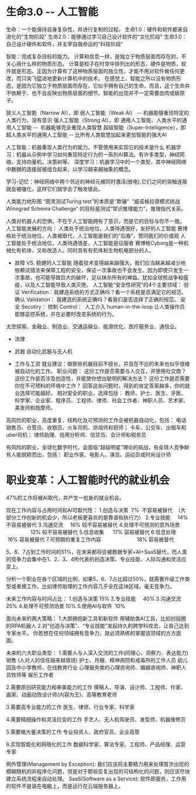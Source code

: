 # 生命3.0 -- 人工智能

生命：一个能保持自身复杂性，并进行复制的过程。
生命1.0：硬件和软件都来自进化的"生物阶段"
生命2.0：能够通过学习自己设计软件的"文化阶段"
生命3.0：自己设计硬件和软件，并主宰自我命运的"科技阶段"

智能：完成复杂目标的能力。
计算和信息一样，是独立于物质层面而存在的，不关心用什么样的物质形态。
计算是粒子在时空中排列出的形态，硬件是物质，软件就是形态。正因为计算有了这种物质层面的独立性，才能不用对软件做任何更改，而只突飞猛进地更新计算机中的技术。
在感觉上，智能之所以没有物质形态，是因为它独立于物质层面而存在。它似乎拥有自己的生命，而且，这个生命并不依赖于、也不会反映出物质层面的细节。智能的出现并不一定需要血肉或碳原子。

狭义人工智能（Narrow AI），即 弱人工智能（Weak AI）
     -- 机器能够重现特定的人类行为，没有意识
强人工智能（Strong AI），即 通用人工智能、人类水平的通用人工智能 
    --  机器能够完全重现人类智慧
超级智能（Super-Intelligence），即 超人类水平的通用人工智能
    -- 比所有人类智慧加起来更加智能的强大AI
    
人工智能：机器重现人类行为的能力，不管使用来实现它的技术是什么
    机器学习：机器从示例中学习如何重现特定行为的一系列AI算法。有许多类型，神经网络，支持向量机，决策树等。
        深度学习：机器学习中的一个类型，其中神经网络中数据的连接层被组合起来，以学习越来越抽象的概念。
        
学习-记忆：神经网络中两个邻近的神经元被同时激活(放电),它们之间的突触连接就会被强化，这样它们就学会了触发彼此。

人类能力地形图
“图灵测试Turing test”的本质是“欺骗”  
“威诺格拉德模式挑战Winograd Schema Challenge” 的目标是测试“常识推理能力”，推理指代关系。

人类对机器人的恐惧，不在于人工智能拥有了意识，而是它的目标与你不一致。
人工智能发展的方向：
    人类处于统治地位，人类待遇很好，友好的人工智能
    赛博格处于统治地位，人类被取代，人工智能是我们的“后裔”，赞同我们的价值观
    人工智能处于统治地位，人类待遇很差，人工智能是征服者
赛博格Cyborg是一种机械化有机体，又称改造人。同时具有有机体和生物机电部分的人。

- 故障 VS. 稳健的人工智能
随着技术变得越来越强大，我们应当越来越减少地依赖试错法来保障工程的安全，保证一次事故也不会发生。因为即使只发生一次事故，也可能导致巨大的破坏，足以抹杀所有的裨益。犹如全球核战争和瘟疫，以及人工智能导致人类灭绝。
人工智能“安全性研究”的4个主要领域：
验证 Verification：我建造系统的方式正确吗？看一个系统是否满足它的规范。
确认 Validation： 我建造的系统正确吗？看我们是否选择了正确的规范。
安全 Secutiry：
控制 Control：  人工介入 human-in-the-loop 让人类操作员能够监控系统，并在必要时改变系统的行为。

太空探索、金融业、制造业、交通运输业、能源优化、医疗服务业、通信业。

- 法律

- 武器
自动化武器与无人机

- 工作与工资
就业建议：做那些机器目前不擅长，并且在不远的未来也似乎很难被自动化的工作。
职业问题：
这份工作是否需要与人交互，并使用社交商？
这份工作是否涉及创造性，并能使你想出聪明的解决方法？
这份工作是否需要你在不可预料的环境中工作？
回答这些问题时，得到的肯定答案越多，你的就业选择可能越好。
相对安全的职业，选择包括：
教师、护士、医生、牙医、科学家、企业家、程序员、工程师、律师、社会工作者、神职人员、艺术家、美发师和按摩师。

高风险的职业，高度重复、结构化及可预测的工作会被机器自动化，包括：
电话销售员、仓管员、收银员、火车司机、烘焙师和厨师；
卡车、公交车、出租车和uber司机；
律师助理、信用分析师、信贷员、会计师和税务员

有风险的职业，全球化数字时代，会面临“超级明星”理论的挑战，有全球人竞争鲜有人能脱颖而出，包括：
职业作家、电影人、演员、运动员或时尚设计师


# 职业变革：人工智能时代的就业机会
47%的工作将被AI取代，并产生一批新的就业机会。

现在工作内容与占用时间和AI可取代性：
1.创造与决策  7%  不容易被替代
 （大部分工作创新的机会少，所以老板更喜欢的是靠谱和执行力）
2.专业技能     14% 不容易被替代
3.沟通交流     16% 较不容易被替代
4.处理不可预测的意外场景
                       12% 较不容易被替代
5.信息收集      17% 容易被替代
6.信息处理      16% 容易被替代
7.可预期的重复工作内容
                        18% 容易被替代

5、6、7占到工作时间的51%，在未来都将会被数据专家+AI+SaaS替代，而人类的竞争力会集中在1、2、3、4所代表的创造决策、专业技能、人际沟通和灵活应变上。

分析一个职业在各个区域的比例，如果5、6、7占比超过50%，就需要升级工作类型或者换工作。比如律师助理的工作内容几乎全在这块区域，毫无竞争力。

未来工作内容与时间占比：
1.创造与决策 15%
2.专业技能     40%
3.沟通交流     25%
4.处理不可预测场景 10%
5.使用AI与软件  10%

面向未来的两大策略：
1.大胆拥抱新工具和新软件
用辅助类AI工具，比如创投圈的RPA机器人
2.对“创造与决策”、“专业技能”发起持久的跨学科攻击，让自己达到专家水平。
你若想在任何领域拥有竞争力，就必须熟练的掌握该领域的方方面面。

未来的六大职业类型：
1.需要人与人深入交流的工作(同理心、洞察力、表达能力)
销售 (人对人的信任越来越值钱)
护士、月嫂、精神病院和戒毒所的工作人员
幼儿园及中小学教师、在线教育行业
心理服务类的心理咨询师、婚姻咨询师、神职人员牧师等
娱乐工作者

2.需要原创研究能力和审美能力的工作
撰稿人、导演、设计师、工程师、作家、画家、动画动效设计师(内容为王)、高等教育老师

3.需要高专业能力的工作
医生、律师、行业专家、科学家

4.需要精细操作和灵活应变的工作
手艺人、无人机驾驶员、发型师、机器维修员

5.需要做大量决策的工作
专业投资人、政府官员、企业高管

6.实现智能化和网络化的工作
数据科学家、算法专家、工程师、产品经理、运营专家


例外管理(Management by Exception):
我们应该将主要精力用来处理首次出现的模糊随机的非程序化问题，但是对于那些反复出现的可结构化的问题，则应该尽快建立系统流程来自动处理。
SaaS(Software as a Service):
软件即服务，工作用的软件不是装在电脑上，而是运行在云端服务器上。